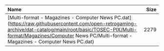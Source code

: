 |Name|Size|
|:---|---:|
|[Multi-format - Magazines - Computer News PC.dat](https://raw.githubusercontent.com/open-retrogaming-archive/dat-catalog/main/root/basic/TOSEC-PIX/Multi-format/Magazines/Computer News PC/Multi-format - Magazines - Computer News PC.dat)|2279|
